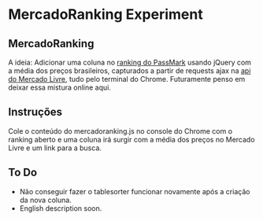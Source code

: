 MercadoRanking Experiment
===========

MercadoRanking
--------------
A ideia: Adicionar uma coluna no [ranking do PassMark](http://www.videocardbenchmark.net/gpu_list.php) usando jQuery com a média dos preços brasileiros, capturados a partir de requests ajax na [api do Mercado Livre](http://www.mercadolivre.com.br/jm/ml.faqs.portalFaqs.FaqsController?axn=verFaq&faqId=11083&categId=api), tudo pelo terminal do Chrome. Futuramente penso em deixar essa mistura online aqui. 

Instruções
---------------
Cole o conteúdo do mercadoranking.js no console do Chrome com o ranking aberto e uma coluna irá surgir com a média dos preços no Mercado Livre e um link para a busca.

To Do
--------------
* Não conseguir fazer o tablesorter funcionar novamente após a criação da nova coluna.
* English description soon.
